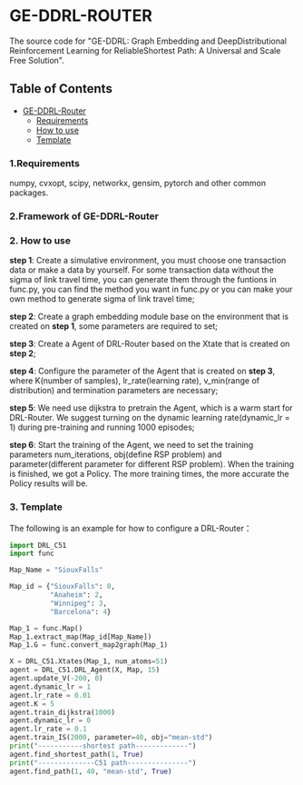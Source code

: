 # GE-DDRL-ROUTER
The source code for "GE-DDRL: Graph Embedding and DeepDistributional Reinforcement Learning for ReliableShortest Path: A Universal and Scale Free Solution".

## Table of Contents
- [GE-DDRL-Router](#ge-ddrl-router)
  - [Requirements](#requirements)
  - [How to use](#how_to_use)
  - [Template](#template)

### 1.Requirements
  numpy, cvxopt, scipy, networkx, gensim, pytorch and other common packages.
  
### 2.Framework of GE-DDRL-Router


### 2. How to use
  **step 1**: Create a simulative environment, you must choose one transaction data or make a data by yourself. For some transaction data without the sigma of link travel time, you can generate them through the funtions in func.py, you can find the method you want in func.py or you can make your own method to generate sigma of link travel time;

  **step 2**: Create a graph embedding module base on the environment that is created on **step 1**, some parameters are required to set;

  **step 3**: Create a Agent of DRL-Router based on the Xtate that is created on **step 2**;

  **step 4**: Configure the parameter of the Agent that is created on **step 3**, where K(number of samples), lr_rate(learning rate), v_min(range of distribution) and termination parameters are necessary;

  **step 5**: We need use dijkstra to pretrain the Agent, which is a warm start for DRL-Router. We suggest turning on the dynamic learning rate(dynamic_lr = 1) during pre-training and running 1000 episodes;

   **step 6**: Start the training of the Agent, we need to set the training parameters num_iterations, obj(define RSP problem) and parameter(different parameter for different RSP problem). When the training is finished, we got a Policy. The more training times, the more accurate the Policy results will be.

### 3. Template
  The following is an example for how to configure a DRL-Router：
  ```Python
  import DRL_C51
  import func

  Map_Name = "SiouxFalls"

  Map_id = {"SiouxFalls": 0,
            "Anaheim": 2,
            "Winnipeg": 3,
            "Barcelona": 4}

  Map_1 = func.Map()
  Map_1.extract_map(Map_id[Map_Name])
  Map_1.G = func.convert_map2graph(Map_1)

  X = DRL_C51.Xtates(Map_1, num_atoms=51)
  agent = DRL_C51.DRL_Agent(X, Map, 15)
  agent.update_V(-200, 0)
  agent.dynamic_lr = 1
  agent.lr_rate = 0.01
  agent.K = 5
  agent.train_dijkstra(1000)
  agent.dynamic_lr = 0
  agent.lr_rate = 0.1
  agent.train_IS(2000, parameter=40, obj="mean-std")
  print("-----------shortest path-------------")
  agent.find_shortest_path(1, True)
  print("--------------C51 path---------------")
  agent.find_path(1, 40, "mean-std", True)
  ```

